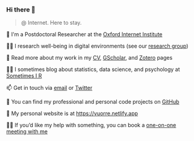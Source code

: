 ### Hi there 👋

>@ Internet. Here to stay.

🔭 I'm a Postdoctoral Researcher at the [Oxford Internet Institute](https://www.oii.ox.ac.uk/people/profiles/matti-vuorre/)

🧑‍🎓 I research well-being in digital environments (see our [research group](https://github.com/digital-wellbeing))

📜 Read more about my work in my [CV]((https://raw.githubusercontent.com/mvuorre/CV/main/vuorre-matti.pdf)), [GScholar](https://scholar.google.com/citations?hl=en&user=I4DSy-8AAAAJ&view_op=list_works&sortby=pubdate), and [Zotero](https://www.zotero.org/vuorre) pages

🧑‍🏫 I sometimes blog about statistics, data science, and psychology at [Sometimes I R](https://sometimesir.com)

📫 Get in touch via [email](matti.vuorre@oii.ox.ac.uk) or [Twitter](https://twitter.com/vuorre)

🌱 You can find my professional and personal code projects on [GitHub](https://github.com/mvuorre?tab=repositories)

💾 My personal website is at <https://vuorre.netlify.app>

🧑‍🔬 If you’d like my help with something, you can book a [one-on-one meeting with me](https://book.stripe.com/aEU8wG5vkaKK5J6bIK)
